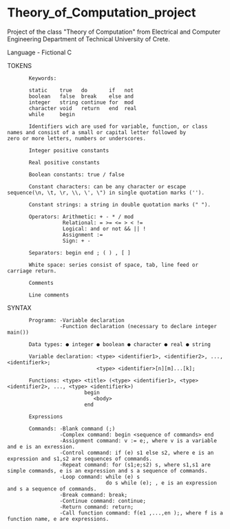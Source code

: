 # Theory_of_Computation_project
Project of the class "Theory of Computation" from Electrical and Computer Engineering Department of Technical University of Crete.


Language - Fictional C

TOKENS

           Keywords:

           static    true   do       if   not 
           boolean   false  break    else and
           integer   string continue for  mod
           character void   return   end  real
           while     begin

           Identifiers wich are used for variable, function, or class names and consist of a small or capital letter followed by                  zero or more letters, numbers or underscores.

           Integer positive constants

           Real positive constants 

           Boolean constants: true / false

           Constant characters: can be any character or escape sequence(\n, \t, \r, \\, \', \") in single quotation marks ('').

           Constant strings: a string in double quotation marks (" ").

           Operators: Arithmetic: + - * / mod
                      Relational: = >= <= > < !=
                      Logical: and or not && || !
                      Assignment :=
                      Sign: + -

           Separators: begin end ; ( ) , [ ] 

           White space: series consist of space, tab, line feed or carriage return.

           Comments

           Line comments


SYNTAX

           Programm: -Variable declaration
                     -Function declaration (necessary to declare integer main())
                     
           Data types: ● integer ● boolean ● character ● real ● string
           
           Variable declaration: <type> <identifier1>, <identifier2>, ..., <identifierk>;
                                 <type> <identifier>[n][m]...[k];
                                 
           Functions: <type> <title> (<type> <identifier1>, <type> <identifier2>, ..., <type> <identifierk>)
                             begin
                                <body>
                             end
                             
           Expressions
           
           Commands: -Blank command (;)
                     -Complex command: begin <sequence of commands> end
                     -Assignment command: v := e;, where v is a variable and e is an exression.
                     -Control command: if (e) s1 else s2, where e is an expression and s1,s2 are sequences of commands.
                     -Repeat command: for (s1;e;s2) s, where s1,s1 are simple commands, e is an expression and s a sequence of commands.
                     -Loop command: while (e) s 
                                    do s while (e); , e is an expression and s a sequence of commands.
                     -Break command: break;
                     -Continue command: continue;
                     -Return command: return;
                     -Call function command: f(e1 ,...,en );, where f is a function name, e are expressions.
                                    







